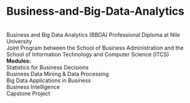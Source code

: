 # Business-and-Big-Data-Analytics
<br /> Business and Big Data Analytics (BBDA) Professional Diploma at Nile University
<br /> Joint Program between the School of Business Administration and  the School of Information Technology and Computer Science (ITCS)
<br /> **Modules:**
<br />Statistics for Business Decisions 
<br />Business Data Mining & Data Processing 
<br />Big Data Applications in Business 
<br />Business Intelligence 
<br />Capstone Project 
